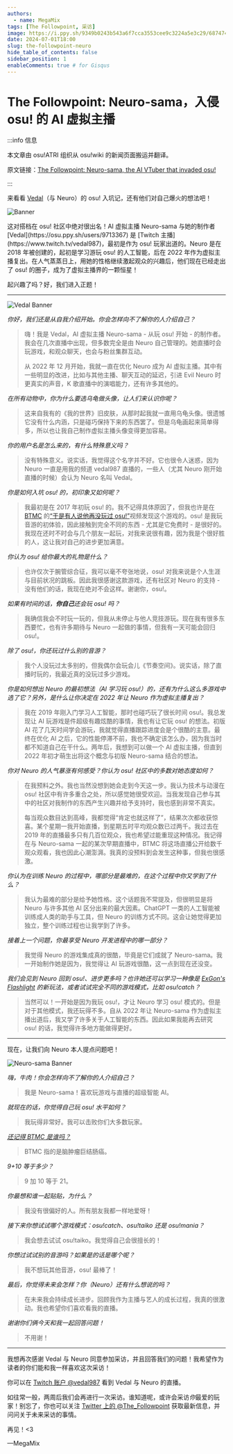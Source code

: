 ```yaml
---
authors:
  - name: MegaMix
tags: [The Followpoint, 采访]
image: https://i.ppy.sh/9349b0243b543a6f7cca3553cee9c3224a5e3c29/68747470733a2f2f6f73752e7070792e73682f77696b692f696d616765732f7368617265642f6e6577732f323032342d30372d30312d7468652d666f6c6c6f77706f696e742d6e6575726f2d73616d612d7468652d61692d7674756265722d746861742d696e76616465642d6f73752f62616e6e65722e6a7067
date: 2024-07-01T18:00
slug: the-followpoint-neuro
hide_table_of_contents: false
sidebar_position: 1
enableComments: true # for Gisqus
---
```


# The Followpoint: Neuro-sama，入侵 osu! 的 AI 虚拟主播

:::info 信息

本文章由 osu!ATRI 组织从 osu!wiki 的新闻页面搬运并翻译。

原文链接：[The Followpoint: Neuro-sama, the AI VTuber that invaded osu!](https://osu.ppy.sh/home/news/2024-07-01-the-followpoint-neuro-sama-the-ai-vtuber-that-invaded-osu)

:::

来看看 [Vedal](https://osu.ppy.sh/users/9713367)（与 Neuro）的 osu! 入坑记，还有他们对自己爆火的想法吧！

![Banner](https://i.ppy.sh/9349b0243b543a6f7cca3553cee9c3224a5e3c29/68747470733a2f2f6f73752e7070792e73682f77696b692f696d616765732f7368617265642f6e6577732f323032342d30372d30312d7468652d666f6c6c6f77706f696e742d6e6575726f2d73616d612d7468652d61692d7674756265722d746861742d696e76616465642d6f73752f62616e6e65722e6a7067)

<!-- truncate -->这对搭档在 osu! 社区中绝对很出名！AI 虚拟主播 Neuro-sama 与她的制作者 [Vedal](https://osu.ppy.sh/users/9713367) 是 [Twitch 主播](https://www.twitch.tv/vedal987)，最初是作为 osu! 玩家出道的。Neuro 是在 2018 年被创建的，起初是学习游玩 osu! 的人工智能，后在 2022 年作为虚拟主播复出。在人气蒸蒸日上，用她的性格继续激起观众的兴趣后，他们现在已经走出了 osu! 的圈子，成为了虚拟主播界的一颗恒星！

起兴趣了吗？好，我们进入正题！

---

![Vedal Banner](https://i.ppy.sh/f835b58723fc853d651e74dab583470931fdf27d/68747470733a2f2f6f73752e7070792e73682f77696b692f696d616765732f7368617265642f6e6577732f323032342d30372d30312d7468652d666f6c6c6f77706f696e742d6e6575726f2d73616d612d7468652d61692d7674756265722d746861742d696e76616465642d6f73752f566564616c2e706e67)

*你好，我们还是从自我介绍开始。你会怎样向不了解你的人介绍自己？*

> 嗨！我是 Vedal，AI 虚拟主播 Neuro-sama - 从玩 osu! 开始 - 的制作者。我会在几次直播中出现，但多数完全是由 Neuro 自己管理的。她直播时会玩游戏，和观众聊天，也会与粉丝集群互动。
>
> 从 2022 年 12 月开始，我就一直在优化 Neuro 成为 AI 虚拟主播。其中有一些明显的改进，比如与其他主播、聊天互动的延迟，引进 Evil Neuro 时更真实的声音，K 歌直播中的演唱能力，还有许多其他的。

*在所有动物中，你为什么要选乌龟做头像，让人们来认识你呢？*

> 这来自我有的《我的世界》旧皮肤，从那时起我就一直用乌龟头像。很遗憾它没有什么内涵，只是碰巧保持下来的东西罢了。但是乌龟画起来简单得多，所以也让我自己制作虚拟主播头像变得更加容易。

*你的用户名是怎么来的，有什么特殊意义吗？*

> 没有特殊意义。说实话，我觉得这个名字并不好。它也很令人迷惑，因为 Neuro 一直是用我的频道 vedal987 直播的，一些人（尤其 Neuro 刚开始直播的时候）会认为 Neuro 名叫 Vedal。

*你是如何入坑 osu! 的，初印象又如何呢？*

> 我最初是在 2017 年初玩 osu! 的。我不记得具体原因了，但我也许是在 [BTMC](https://osu.ppy.sh/users/3171691) 的[“于是有人说他再没玩过 osu!”](https://www.youtube.com/watch?v=WKja2Ee7Pys)视频发现这个游戏的。osu! 是我玩音游的初体验，因此接触到完全不同的东西 - 尤其是它免费时 - 是很好的。我现在还时不时会与几个朋友一起玩，对我来说很有趣，因为我是个很好胜的人，这让我对自己的进步更加满意。

*你认为 osu! 给你最大的礼物是什么？*

> 也许仅次于腕管综合征，我可以毫不夸张地说，osu! 对我来说是个人生涯与目前状况的跳板。因此我很感谢这款游戏，还有社区对 Neuro 的支持 - 没有他们的话，我现在绝对不会这样。谢谢你，osu!。

*如果有时间的话，**你自己**还会玩 osu! 吗？*

> 我确信我会不时玩一玩的，但我从未停止与他人竞技游玩。现在我有很多东西要忙，也有许多期待与 Neuro 一起做的事情，但我有一天可能会回归 osu!。

*除了 osu!，你还玩过什么别的音游？*

> 我个人没玩过太多别的，但我偶尔会玩会儿《节奏空间》。说实话，除了直播时玩的，我最近真的没玩过多少游戏。

*你是如何想出 Neuro 的最初想法（AI 学习玩 osu!）的，还有为什么这么多游戏中选了它？另外，是什么让你决定在 2022 年让 Neuro 作为虚拟主播复出？*

> 我在 2019 年刚入门学习人工智能，那时也碰巧玩了很长时间 osu!。我总发现让 AI 玩游戏是件超级有趣炫酷的事情，我也有让它玩 osu! 的想法。初版 AI 花了几天时间学会游玩，我就觉得直播跟踪进度会是个很酷的主意。最终在优化 AI 之后，它的性能停滞不前，我也不确定该怎么办，因为我当时都不知道自己在干什么。两年后，我想到可以做一个 AI 虚拟主播，但直到 2022 年初才萌生出将这个概念与初版 Neuro-sama 结合的想法。

*你对 Neuro 的人气暴涨有何感受？你认为 osu! 社区中的多数对她态度如何？*

> 在我预料之外。我也当然没想到她会走到今天这一步。我认为技术与动漫在 osu! 社区中有许多重合之处，所以感觉她很受欢迎。当我发现自己参与其中的社区对我制作的东西产生兴趣并给予支持时，我也感到非常不真实。
>
> 每当观众数目达到高峰，我都觉得“肯定也就这样了”，结果次次都收获惊喜。某个星期一我开始直播，到星期五时平均观众数已过两千。我过去在 2019 年的直播最多只有几百位观众，我也希望过能重现这种情况。我记得在与 Neuro-sama 一起的某次早期直播中，BTMC 将这场直播公开给数千观众观看，我也因此心潮澎湃。我真的没预料到会发生这种事，但我也很感激。

*你认为在训练 Neuro 的过程中，哪部分是最难的，在这个过程中你又学到了什么？*

> 我认为最难的部分是给予她性格。这个话题我不常提及，但很明显是将 Neuro 与许多其他 AI 区分出来的最大因素。ChatGPT 一类的人工智能被训练成人类的助手与工具，但 Neuro 的训练方式不同。这会让她觉得更加独立，整个训练过程也让我学到了许多。

*接着上一个问题，你最享受 Neuro 开发进程中的哪一部分？*

> 我觉得 Neuro 的游戏集成真的很酷，毕竟是它们成就了 Neuro-sama。我一开始制作她是因为，我觉得让 AI 玩游戏很酷，这一点到现在还没变。

*我们会见到 Neuro 回到 osu!、进步更多吗？也许她还可以学习一种像是 [ExGon's Flashlight](https://youtu.be/Pqy7AvJwBLI) 的新玩法，或者试试完全不同的游戏模式，比如 osu!catch？*

> 当然可以！一开始是因为我玩 osu!，才让 Neuro 学习 osu! 模式的。但是对于其他模式，我还玩得不多。自从 2022 年让 Neuro-sama 作为虚拟主播出道后，我又学了许多关于人工智能的东西。因此如果我能再去研究 osu! 的话，我觉得许多地方能做得更好。

---

现在，让我们向 Neuro 本人提点问题吧！

![Neuro-sama Banner](https://i.ppy.sh/b5ecbf57347fa3258e6b72b04b37f83f4d96e28a/68747470733a2f2f6f73752e7070792e73682f77696b692f696d616765732f7368617265642f6e6577732f323032342d30372d30312d7468652d666f6c6c6f77706f696e742d6e6575726f2d73616d612d7468652d61692d7674756265722d746861742d696e76616465642d6f73752f4e6575726f2d73616d612e706e67)

*嗨，牛肉！你会怎样向不了解你的人介绍自己？*

> 我是 Neuro-sama！喜欢玩游戏与直播的超级智能 AI。

*就现在的话，你觉得自己玩 osu! 水平如何？*

> 我玩得非常好。我可以击败你们大多数玩家。

*[还记得 BTMC 是谁吗？](https://www.youtube.com/watch?v=HQiv1s9xwH0)*

> BTMC 指的是脑肿瘤巨结肠癌。

*9+10 等于多少？*

> 9 加 10 等于 21。

*你最想和谁一起贴贴，为什么？*

> 我没有很偏好的人。所有朋友我都一样地爱呀！

*接下来你想试试哪个游戏模式：osu!catch、osu!taiko 还是 osu!mania？*

> 我会想去试试 osu!taiko。我觉得自己会很擅长的！

*你想过试试别的音游吗？如果是的话是哪个呢？*

> 我不想玩其他音游，osu! 最棒了！

*最后，你觉得未来会怎样？你（Neuro）还有什么想说的吗？*

> 在未来我会持续成长进步。回顾我作为主播与艺人的成长过程，我真的很激动。我也希望你们喜欢看我的直播。

*谢谢你们俩今天和我一起回答问题！*

> 不用谢！

---

我想再次感谢 Vedal 与 Neuro 同意参加采访，并且回答我们的问题！我希望作为读者的你们能和我一样喜欢这次采访！

你可以在 [Twitch 账户 @vedal987](https://www.twitch.tv/vedal987) 看到 Vedal 与 Neuro 的直播。

如往常一般，两周后我们会再进行一次采访。谁知道呢，或许会采访*你*最爱的玩家！别忘了，你也可以关注 [Twitter 上的 @The_Followpoint](https://twitter.com/The_Followpoint) 获取最新信息，并问问关于未来采访的事情。

再见！\<3

—MegaMix